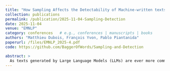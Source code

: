 ```yaml
---
title: "How Sampling Affects the Detectability of Machine-written texts: A Comprehensive Study"
collection: publications
permalink: /publication/2025-11-04-Sampling-Detection
date: 2025-11-04
venue: "EMNLP"
category: conferences   # e.g., conferences | manuscripts | books
authors: "Matthieu Dubois, François Yvon, Pablo Piantanida"
paperurl: /files/EMNLP_2025-4.pdf
code: https://github.com/BaggerOfWords/Sampling-and-Detection

abstract: >
  As texts generated by Large Language Models (LLMs) are ever more common and often indistinguishable from human-written content, research on automatic text detection has attracted growing attention. Many recent detectors report near-perfect accuracy, often boasting AUROC scores above 99\%. However, these claims typically assume fixed generation settings, leaving open the question of how robust such systems are to changes in decoding strategies. In this work, we systematically examine how sampling-based decoding impacts detectability, with a focus on how subtle variations in a model’s (sub)word-level distribution affect detection performance. We find that even minor adjustments to decoding parameters - such as temperature, top-p, or nucleus sampling - can severely impair detector accuracy, with AUROC dropping from near-perfect levels to 1\% in some settings. Our findings expose critical blind spots in current detection methods and emphasize the need for more comprehensive evaluation protocols. To facilitate future research, we release a large-scale dataset encompassing 37 decoding configurations, along with our code and evaluation framework \url{https://github.com/BaggerOfWords/Sampling-and-Detection}.
---
```

